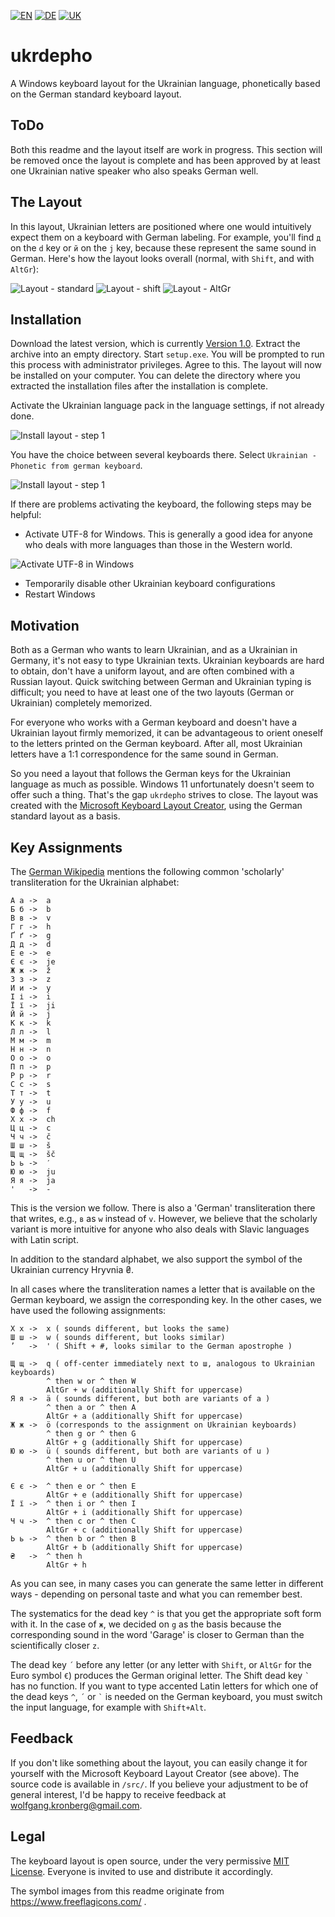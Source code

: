 [![EN](readme-files/united_kingdom_home_icon_64.png)](README.md)
[![DE](readme-files/germany_home_icon_64.png)](README-DE.md)
[![UK](readme-files/ukraine_home_icon_64.png)](README-UK.md)

# ukrdepho
A Windows keyboard layout for the Ukrainian language, 
phonetically based on the German standard keyboard layout.

## ToDo

Both this readme and the layout itself are
work in progress. This section will be removed once the
layout is complete and has been approved by at least one
Ukrainian native speaker who also speaks German well.

## The Layout

In this layout, Ukrainian letters are positioned where one
would intuitively expect them on a keyboard with German labeling.
For example, you'll find `д` on the `d` key or `й` on the
`j` key, because these represent the same sound in German.
Here's how the layout looks overall (normal, with `Shift`,
and with `AltGr`):

![Layout - standard](readme-files/layout-standard.png)
![Layout - shift](readme-files/layout-shift.png)
![Layout - AltGr](readme-files/layout-altgr.png)

## Installation

Download the latest version, which is currently
[Version 1.0](releases/ukrdepho-1.0.zip). Extract the archive
into an empty directory. Start `setup.exe`. You will be
prompted to run this process with administrator privileges.
Agree to this. The layout will now be installed on your computer.
You can delete the directory where you extracted the installation files
after the installation is complete.

Activate the Ukrainian language pack in the language settings,
if not already done.

![Install layout - step 1](readme-files/choose-layout-1.png)

You have the choice between several keyboards there. Select
`Ukrainian - Phonetic from german keyboard`.

![Install layout - step 1](readme-files/choose-layout-2.png)

If there are problems activating the keyboard, the following
steps may be helpful:

* Activate UTF-8 for Windows. This is generally a good idea
  for anyone who deals with more languages than those in the Western world.

![Activate UTF-8 in Windows](readme-files/windows-utf-8.png)

* Temporarily disable other Ukrainian keyboard configurations
* Restart Windows

## Motivation

Both as a German who wants to learn Ukrainian, and as a
Ukrainian in Germany, it's not easy to type Ukrainian texts.
Ukrainian keyboards are hard to obtain, don't have a uniform
layout, and are often combined with a Russian layout.
Quick switching between German and Ukrainian typing is difficult;
you need to have at least one of the two layouts (German or Ukrainian)
completely memorized.

For everyone who works with a German keyboard and doesn't have
a Ukrainian layout firmly memorized, it can be advantageous
to orient oneself to the letters printed on the German keyboard.
After all, most Ukrainian letters have a 1:1 correspondence
for the same sound in German.

So you need a layout that follows the German keys for the
Ukrainian language as much as possible. Windows 11 unfortunately
doesn't seem to offer such a thing. That's the gap `ukrdepho`
strives to close. The layout was created with the
[Microsoft Keyboard Layout Creator](https://www.microsoft.com/en-us/download/details.aspx?id=102134),
using the German standard layout as a basis.

## Key Assignments

The [German Wikipedia](https://de.wikipedia.org/wiki/Umschrift_des_ukrainischen_kyrillischen_Alphabets#Tabellen_zu_den_verschiedenen_Umschrift-_und_Romanisierungsvarianten)
mentions the following common 'scholarly' transliteration
for the Ukrainian alphabet:

```
А а	->	a
Б б	->	b
В в	->	v
Г г	->	h
Ґ ґ	->	g
Д д	->	d
Е е	->	e
Є є	->	je
Ж ж	->	ž
З з	->	z
И и	->	y
І і	->	i
Ї ї	->	ji
Й й	->	j
К к	->	k
Л л	->	l
М м	->	m
Н н	->	n
О о	->	o
П п	->	p
Р р	->	r
С с	->	s
Т т	->	t
У у	->	u
Ф ф	->	f
Х х	->	ch
Ц ц	->	c
Ч ч	->	č
Ш ш	->	š
Щ щ	->	šč
Ь ь	->	′
Ю ю	->	ju
Я я	->	ja
'	->	-
```

This is the version we follow. There is also a 'German' transliteration
there that writes, e.g., `в` as `w` instead of `v`. However, we believe that
the scholarly variant is more intuitive for anyone who also deals
with Slavic languages with Latin script.

In addition to the standard alphabet, we also support the symbol
of the Ukrainian currency Hryvnia ₴.

In all cases where the transliteration names a letter that
is available on the German keyboard, we assign the corresponding key.
In the other cases, we have used the following assignments:

```
Х х	->	x ( sounds different, but looks the same)
Ш ш	->	w ( sounds different, but looks similar)
’	->	' ( Shift + #, looks similar to the German apostrophe )

Щ щ	->	q ( off-center immediately next to ш, analogous to Ukrainian keyboards)
		^ then w or ^ then W
		AltGr + w (additionally Shift for uppercase)
Я я	->	ä ( sounds different, but both are variants of a )
		^ then a or ^ then A
		AltGr + a (additionally Shift for uppercase)
Ж ж	->	ö (corresponds to the assignment on Ukrainian keyboards)
		^ then g or ^ then G
		AltGr + g (additionally Shift for uppercase)
Ю ю	->	ü ( sounds different, but both are variants of u )
		^ then u or ^ then U
		AltGr + u (additionally Shift for uppercase)

Є є	->	^ then e or ^ then E
		AltGr + e (additionally Shift for uppercase)
Ї ї	->	^ then i or ^ then I
		AltGr + i (additionally Shift for uppercase)
Ч ч	->	^ then c or ^ then C
		AltGr + c (additionally Shift for uppercase)
Ь ь	->	^ then b or ^ then B
		AltGr + b (additionally Shift for uppercase)
₴	->	^ then h
		AltGr + h
```

As you can see, in many cases you can generate the same letter
in different ways - depending on personal taste and what you
can remember best.

The systematics for the dead key `^` is that you get the appropriate
soft form with it. In the case of `ж`, we decided on `g` as the basis
because the corresponding sound in the word 'Garage' is closer to
German than the scientifically closer `z`.

The dead key `´` before any letter (or any letter with `Shift`, or 
`AltGr` for the Euro symbol `€`) produces the German original letter.
The Shift dead key `` ` `` has no function. If you want to type 
accented Latin letters for which one of the dead keys `^`, `´` or 
`` ` `` is needed on the German keyboard,
you must switch the input language, for example with `Shift+Alt`.

## Feedback

If you don't like something about the layout, you can easily
change it for yourself with the Microsoft Keyboard Layout Creator (see above).
The source code is available in `/src/`. 
If you believe your adjustment to be of general interest, I'd be happy
to receive feedback at wolfgang.kronberg@gmail.com.

## Legal

The keyboard layout is open source, under the very permissive
[MIT License](LICENSE). Everyone is invited to use and distribute it accordingly.

The symbol images from this readme originate from
https://www.freeflagicons.com/ .
